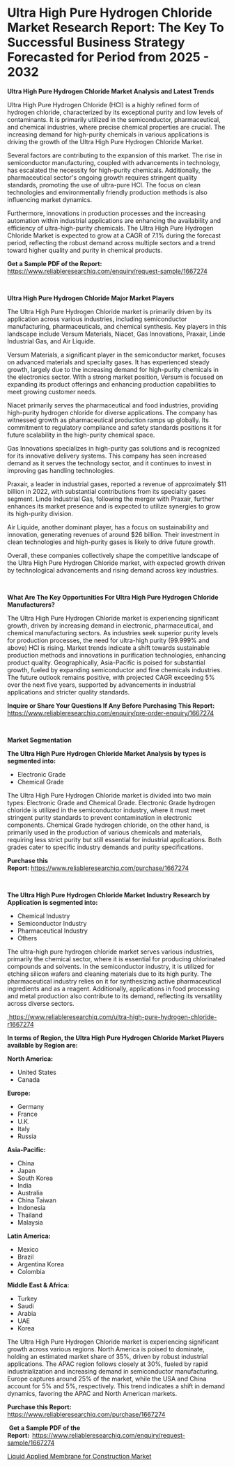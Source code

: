 <p><h1>Ultra High Pure Hydrogen Chloride Market Research Report: The Key To Successful Business Strategy Forecasted for Period from 2025 - 2032</h1></p><p><strong>Ultra High Pure Hydrogen Chloride Market Analysis and Latest Trends</strong></p>
<p><p>Ultra High Pure Hydrogen Chloride (HCl) is a highly refined form of hydrogen chloride, characterized by its exceptional purity and low levels of contaminants. It is primarily utilized in the semiconductor, pharmaceutical, and chemical industries, where precise chemical properties are crucial. The increasing demand for high-purity chemicals in various applications is driving the growth of the Ultra High Pure Hydrogen Chloride Market.</p><p>Several factors are contributing to the expansion of this market. The rise in semiconductor manufacturing, coupled with advancements in technology, has escalated the necessity for high-purity chemicals. Additionally, the pharmaceutical sector's ongoing growth requires stringent quality standards, promoting the use of ultra-pure HCl. The focus on clean technologies and environmentally friendly production methods is also influencing market dynamics.</p><p>Furthermore, innovations in production processes and the increasing automation within industrial applications are enhancing the availability and efficiency of ultra-high-purity chemicals. The Ultra High Pure Hydrogen Chloride Market is expected to grow at a CAGR of 7.1% during the forecast period, reflecting the robust demand across multiple sectors and a trend toward higher quality and purity in chemical products.</p></p>
<p><strong>Get a Sample PDF of the Report:&nbsp;</strong> <a href="https://www.reliableresearchiq.com/enquiry/request-sample/1667274?utm_campaign=121&utm_medium=2&utm_source=Github&utm_content=ia&utm_term=02022025&utm_id=ultra-high-pure-hydrogen-chloride">https://www.reliableresearchiq.com/enquiry/request-sample/1667274</a></p>
<p>&nbsp;</p>
<p><strong>Ultra High Pure Hydrogen Chloride Major Market Players</strong></p>
<p><p>The Ultra High Pure Hydrogen Chloride market is primarily driven by its application across various industries, including semiconductor manufacturing, pharmaceuticals, and chemical synthesis. Key players in this landscape include Versum Materials, Niacet, Gas Innovations, Praxair, Linde Industrial Gas, and Air Liquide.</p><p>Versum Materials, a significant player in the semiconductor market, focuses on advanced materials and specialty gases. It has experienced steady growth, largely due to the increasing demand for high-purity chemicals in the electronics sector. With a strong market position, Versum is focused on expanding its product offerings and enhancing production capabilities to meet growing customer needs.</p><p>Niacet primarily serves the pharmaceutical and food industries, providing high-purity hydrogen chloride for diverse applications. The company has witnessed growth as pharmaceutical production ramps up globally. Its commitment to regulatory compliance and safety standards positions it for future scalability in the high-purity chemical space.</p><p>Gas Innovations specializes in high-purity gas solutions and is recognized for its innovative delivery systems. This company has seen increased demand as it serves the technology sector, and it continues to invest in improving gas handling technologies.</p><p>Praxair, a leader in industrial gases, reported a revenue of approximately $11 billion in 2022, with substantial contributions from its specialty gases segment. Linde Industrial Gas, following the merger with Praxair, further enhances its market presence and is expected to utilize synergies to grow its high-purity division.</p><p>Air Liquide, another dominant player, has a focus on sustainability and innovation, generating revenues of around $26 billion. Their investment in clean technologies and high-purity gases is likely to drive future growth.</p><p>Overall, these companies collectively shape the competitive landscape of the Ultra High Pure Hydrogen Chloride market, with expected growth driven by technological advancements and rising demand across key industries.</p></p>
<p>&nbsp;</p>
<p><strong>What Are The Key Opportunities For Ultra High Pure Hydrogen Chloride Manufacturers?</strong></p>
<p><p>The Ultra High Pure Hydrogen Chloride market is experiencing significant growth, driven by increasing demand in electronic, pharmaceutical, and chemical manufacturing sectors. As industries seek superior purity levels for production processes, the need for ultra-high purity (99.999% and above) HCl is rising. Market trends indicate a shift towards sustainable production methods and innovations in purification technologies, enhancing product quality. Geographically, Asia-Pacific is poised for substantial growth, fueled by expanding semiconductor and fine chemicals industries. The future outlook remains positive, with projected CAGR exceeding 5% over the next five years, supported by advancements in industrial applications and stricter quality standards.</p></p>
<p><strong>Inquire or Share Your Questions If Any Before Purchasing This Report:</strong> <a href="https://www.reliableresearchiq.com/enquiry/pre-order-enquiry/1667274?utm_campaign=121&utm_medium=2&utm_source=Github&utm_content=ia&utm_term=02022025&utm_id=ultra-high-pure-hydrogen-chloride">https://www.reliableresearchiq.com/enquiry/pre-order-enquiry/1667274</a></p>
<p>&nbsp;</p>
<p><strong>Market Segmentation</strong></p>
<p><strong>The Ultra High Pure Hydrogen Chloride Market Analysis by types is segmented into:</strong></p>
<p><ul><li>Electronic Grade</li><li>Chemical Grade</li></ul></p>
<p><p>The Ultra High Pure Hydrogen Chloride market is divided into two main types: Electronic Grade and Chemical Grade. Electronic Grade hydrogen chloride is utilized in the semiconductor industry, where it must meet stringent purity standards to prevent contamination in electronic components. Chemical Grade hydrogen chloride, on the other hand, is primarily used in the production of various chemicals and materials, requiring less strict purity but still essential for industrial applications. Both grades cater to specific industry demands and purity specifications.</p></p>
<p><strong>Purchase this Report:&nbsp;</strong><a href="https://www.reliableresearchiq.com/purchase/1667274?utm_campaign=121&utm_medium=2&utm_source=Github&utm_content=ia&utm_term=02022025&utm_id=ultra-high-pure-hydrogen-chloride">https://www.reliableresearchiq.com/purchase/1667274</a></p>
<p>&nbsp;</p>
<p><strong>The Ultra High Pure Hydrogen Chloride Market Industry Research by Application is segmented into:</strong></p>
<p><ul><li>Chemical Industry</li><li>Semiconductor Industry</li><li>Pharmaceutical Industry</li><li>Others</li></ul></p>
<p><p>The ultra-high pure hydrogen chloride market serves various industries, primarily the chemical sector, where it is essential for producing chlorinated compounds and solvents. In the semiconductor industry, it is utilized for etching silicon wafers and cleaning materials due to its high purity. The pharmaceutical industry relies on it for synthesizing active pharmaceutical ingredients and as a reagent. Additionally, applications in food processing and metal production also contribute to its demand, reflecting its versatility across diverse sectors.</p></p>
<p><a href="https://www.reliableresearchiq.com/ultra-high-pure-hydrogen-chloride-r1667274?utm_campaign=121&utm_medium=2&utm_source=Github&utm_content=ia&utm_term=02022025&utm_id=ultra-high-pure-hydrogen-chloride">&nbsp;https://www.reliableresearchiq.com/ultra-high-pure-hydrogen-chloride-r1667274</a></p>
<p><strong>In terms of Region, the Ultra High Pure Hydrogen Chloride Market Players available by Region are:</strong></p>
<p>
    <p> <strong> North America: </strong>
        <ul>
            <li>United States</li>
            <li>Canada</li>
        </ul>
        </p> 
    <p> <strong> Europe: </strong>
        <ul>
            <li>Germany</li>
            <li>France</li>
            <li>U.K.</li>
            <li>Italy</li>
            <li>Russia</li>
        </ul>
        </p> 
    <p> <strong> Asia-Pacific: </strong>
        <ul>
            <li>China</li>
            <li>Japan</li>
            <li>South Korea</li>
            <li>India</li>
            <li>Australia</li>
            <li>China Taiwan</li>
            <li>Indonesia</li>
            <li>Thailand</li>
            <li>Malaysia</li>
        </ul>
        </p> 
    <p> <strong> Latin America: </strong>
        <ul>
            <li>Mexico</li>
            <li>Brazil</li>
            <li>Argentina Korea</li>
            <li>Colombia</li>
        </ul>
        </p> 
    <p> <strong> Middle East & Africa: </strong>
        <ul>
            <li>Turkey</li>
            <li>Saudi</li>
            <li>Arabia</li>
            <li>UAE</li>
            <li>Korea</li>
        </ul>
    </p>
    </p>
<p><p>The Ultra High Pure Hydrogen Chloride market is experiencing significant growth across various regions. North America is poised to dominate, holding an estimated market share of 35%, driven by robust industrial applications. The APAC region follows closely at 30%, fueled by rapid industrialization and increasing demand in semiconductor manufacturing. Europe captures around 25% of the market, while the USA and China account for 5% and 5%, respectively. This trend indicates a shift in demand dynamics, favoring the APAC and North American markets.</p></p>
<p><strong>Purchase this Report: </strong><a href="https://www.reliableresearchiq.com/purchase/1667274?utm_campaign=121&utm_medium=2&utm_source=Github&utm_content=ia&utm_term=02022025&utm_id=ultra-high-pure-hydrogen-chloride">https://www.reliableresearchiq.com/purchase/1667274</a></p>
<p>&nbsp;<strong>Get a Sample PDF of the Report:&nbsp;&nbsp;</strong><a href="https://www.reliableresearchiq.com/enquiry/request-sample/1667274?utm_campaign=121&utm_medium=2&utm_source=Github&utm_content=ia&utm_term=02022025&utm_id=ultra-high-pure-hydrogen-chloride">https://www.reliableresearchiq.com/enquiry/request-sample/1667274</a></p>
<p><strong></strong></p>
<p><p><a href="https://github.com/daphnyvashdi/Market-Research-Report-List-1/blob/main/liquid-applied-membrane-for-construction-market.md?utm_campaign=121&utm_medium=2&utm_source=Github&utm_content=ia&utm_term=02022025&utm_id=ultra-high-pure-hydrogen-chloride">Liquid Applied Membrane for Construction Market</a></p></p>